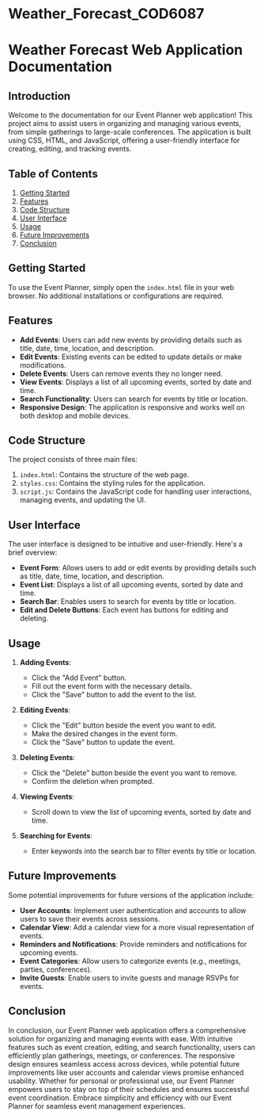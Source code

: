# Weather_Forecast_COD6087
# Weather Forecast Web Application Documentation

## Introduction
Welcome to the documentation for our Event Planner web application! This project aims to assist users in organizing and 
managing various events, from simple gatherings to large-scale conferences. The application is built using CSS, HTML, and JavaScript, offering a 
user-friendly interface for creating, editing, and tracking events.

## Table of Contents
1. [Getting Started](#getting-started)
2. [Features](#features)
3. [Code Structure](#code-structure)
4. [User Interface](#user-interface)
5. [Usage](#usage)
6. [Future Improvements](#future-improvements)
7. [Conclusion](#conclusion)

## Getting Started
To use the Event Planner, simply open the `index.html` file in your web browser. No additional installations or configurations are required.

## Features
- **Add Events**: Users can add new events by providing details such as title, date, time, location, and description.
- **Edit Events**: Existing events can be edited to update details or make modifications.
- **Delete Events**: Users can remove events they no longer need.
- **View Events**: Displays a list of all upcoming events, sorted by date and time.
- **Search Functionality**: Users can search for events by title or location.
- **Responsive Design**: The application is responsive and works well on both desktop and mobile devices.

## Code Structure
The project consists of three main files:
1. `index.html`: Contains the structure of the web page.
2. `styles.css`: Contains the styling rules for the application.
3. `script.js`: Contains the JavaScript code for handling user interactions, managing events, and updating the UI.

## User Interface
The user interface is designed to be intuitive and user-friendly. Here's a brief overview:
- **Event Form**: Allows users to add or edit events by providing details such as title, date, time, location, and description.
- **Event List**: Displays a list of all upcoming events, sorted by date and time.
- **Search Bar**: Enables users to search for events by title or location.
- **Edit and Delete Buttons**: Each event has buttons for editing and deleting.

## Usage
1. **Adding Events**:
   - Click the "Add Event" button.
   - Fill out the event form with the necessary details.
   - Click the "Save" button to add the event to the list.

2. **Editing Events**:
   - Click the "Edit" button beside the event you want to edit.
   - Make the desired changes in the event form.
   - Click the "Save" button to update the event.

3. **Deleting Events**:
   - Click the "Delete" button beside the event you want to remove.
   - Confirm the deletion when prompted.

4. **Viewing Events**:
   - Scroll down to view the list of upcoming events, sorted by date and time.

5. **Searching for Events**:
   - Enter keywords into the search bar to filter events by title or location.

## Future Improvements
Some potential improvements for future versions of the application include:
- **User Accounts**: Implement user authentication and accounts to allow users to save their events across sessions.
- **Calendar View**: Add a calendar view for a more visual representation of events.
- **Reminders and Notifications**: Provide reminders and notifications for upcoming events.
- **Event Categories**: Allow users to categorize events (e.g., meetings, parties, conferences).
- **Invite Guests**: Enable users to invite guests and manage RSVPs for events.

## Conclusion

In conclusion, our Event Planner web application offers a comprehensive solution for organizing and managing events with ease. With 
intuitive features such as event creation, editing, and search functionality, users can efficiently plan gatherings, meetings, or conferences. 
The responsive design ensures seamless access across devices, while potential future improvements like user accounts and calendar views promise 
enhanced usability. Whether for personal or professional use, our Event Planner empowers users to stay on top of their schedules and ensures successful event 
coordination. Embrace simplicity and efficiency with our Event Planner for seamless event management experiences.
